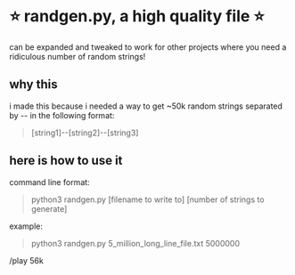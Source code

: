 # :star: randgen.py, a high quality file :star:
can be expanded and tweaked to work for other projects where you need a ridiculous number of random strings!

## why this
i made this because i needed a way to get ~50k random strings separated by -- in the following format:
> [string1]--[string2]--[string3]

## here is how to use it
command line format:
> python3 randgen.py [filename to write to] [number of strings to generate]

example:
> python3 randgen.py 5_million_long_line_file.txt 5000000

/play 56k
